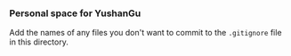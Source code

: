 ### Personal space for YushanGu

Add the names of any files you don't want to commit to the ```.gitignore``` file in this directory.
